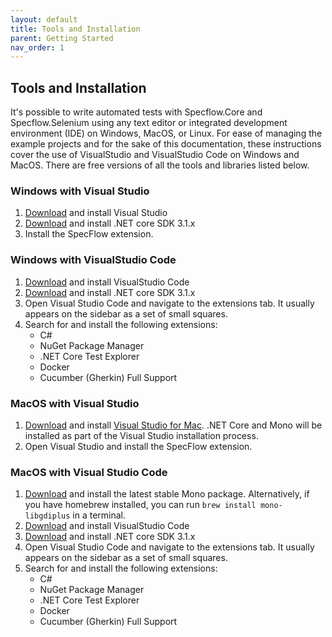 ```yaml
---
layout: default
title: Tools and Installation
parent: Getting Started
nav_order: 1
---
```


## Tools and Installation

It's possible to write automated tests with Specflow.Core and Specflow.Selenium using any text editor or integrated development environment (IDE) on Windows, MacOS, or Linux. For ease of managing the example projects and for the sake of this documentation, these instructions cover the use of VisualStudio and VisualStudio Code on Windows and MacOS. There are free versions of all the tools and libraries listed below.

### Windows with Visual Studio

1. [Download](https://code.visualstudio.com/) and install Visual Studio
1. [Download](https://dotnet.microsoft.com/download/dotnet-core/3.1) and install .NET core SDK 3.1.x
1. Install the SpecFlow extension.

### Windows with VisualStudio Code

1. [Download](https://code.visualstudio.com/) and install VisualStudio Code
1. [Download](https://dotnet.microsoft.com/download/dotnet-core/3.1) and install .NET core SDK 3.1.x
1. Open Visual Studio Code and navigate to the extensions tab. It usually appears on the sidebar as a set of small squares.
1. Search for and install the following extensions:
    - C#
    - NuGet Package Manager
    - .NET Core Test Explorer
    - Docker
    - Cucumber (Gherkin) Full Support

### MacOS with Visual Studio

1. [Download](https://code.visualstudio.com/) and install [Visual Studio for Mac](https://visualstudio.microsoft.com/vs/mac/). .NET Core and Mono will be installed as part of the Visual Studio installation process.
1. Open Visual Studio and install the SpecFlow extension.

### MacOS with Visual Studio Code

1. [Download](https://www.mono-project.com/download/stable/) and install the latest stable Mono package. Alternatively, if you have homebrew installed, you can run `brew install mono-libgdiplus` in a terminal.
1. [Download](https://code.visualstudio.com/) and install VisualStudio Code
1. [Download](https://dotnet.microsoft.com/download/dotnet-core/3.1) and install .NET core SDK 3.1.x
1. Open Visual Studio Code and navigate to the extensions tab. It usually appears on the sidebar as a set of small squares.
1. Search for and install the following extensions:
    - C#
    - NuGet Package Manager
    - .NET Core Test Explorer
    - Docker
    - Cucumber (Gherkin) Full Support


<feedback>